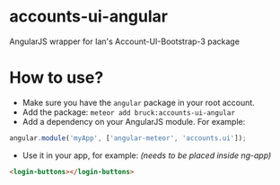 # accounts-ui-angular
AngularJS wrapper for Ian's Account-UI-Bootstrap-3 package

# How to use?
- Make sure you have the `angular` package in your root account.
- Add the package:
`meteor add bruck:accounts-ui-angular`
- Add a dependency on your AngularJS module. For example:
```javascript
angular.module('myApp', ['angular-meteor', 'accounts.ui']);
```

- Use it in your app, for example: *(needs to be placed inside ng-app)*
```html
<login-buttons></login-buttons>
```
